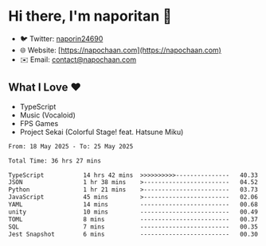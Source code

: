 # Hi there, I'm naporitan 👋

- 🐦 Twitter: [naporin24690](https://twitter.com/naporin24690)
- 🌐 Website: [https://napochaan.com](https://napochaan.com)
- ✉️ Email: [contact@napochaan.com](mailto:contact@napochaan.com)

## What I Love ❤️
- TypeScript
- Music (Vocaloid)
- FPS Games
- Project Sekai (Colorful Stage! feat. Hatsune Miku)

<!--START_SECTION:waka-->

```txt
From: 18 May 2025 - To: 25 May 2025

Total Time: 36 hrs 27 mins

TypeScript           14 hrs 42 mins  >>>>>>>>>>---------------   40.33 %
JSON                 1 hr 38 mins    >------------------------   04.52 %
Python               1 hr 21 mins    >------------------------   03.73 %
JavaScript           45 mins         >------------------------   02.06 %
YAML                 14 mins         -------------------------   00.68 %
unity                10 mins         -------------------------   00.49 %
TOML                 8 mins          -------------------------   00.37 %
SQL                  7 mins          -------------------------   00.35 %
Jest Snapshot        6 mins          -------------------------   00.30 %
```

<!--END_SECTION:waka-->

